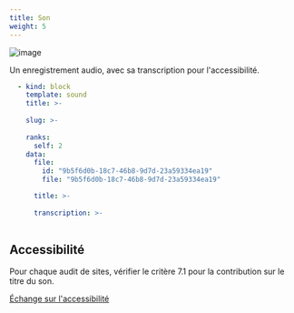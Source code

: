 ```yaml
---
title: Son
weight: 5
---
```


![image](https://raw.githubusercontent.com/osunyorg/admin/refs/heads/main/app/assets/images/communication/blocks/templates/sound.jpg)

Un enregistrement audio, avec sa transcription pour l'accessibilité.

```yaml {filename="Données Hugo"}
  - kind: block
    template: sound
    title: >-
      
    slug: >-
      
    ranks:
      self: 2
    data:
      file:
        id: "9b5f6d0b-18c7-46b8-9d7d-23a59334ea19"
        file: "9b5f6d0b-18c7-46b8-9d7d-23a59334ea19"

      title: >-
        
      transcription: >-
        
```

## Accessibilité

Pour chaque audit de sites, vérifier le critère 7.1 pour la contribution sur le titre du son.

[Échange sur l'accessibilité](https://github.com/osunyorg/theme/issues/759)
